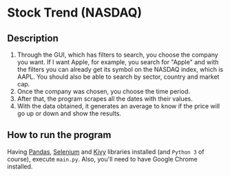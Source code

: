 # Stock Trend (NASDAQ)

## Description

1. Through the GUI, which has filters to search, you choose the company you want. If I want Apple, for example, you search for "Apple" and with the filters you can already get its symbol on the NASDAQ index, which is AAPL. You should also be able to search by sector, country and market cap.
2. Once the company was chosen, you choose the time period.
3. After that, the program scrapes all the dates with their values.
4. With the data obtained, it generates an average to know if the price will go up or down and show the results.

## How to run the program
Having [Pandas](https://pypi.org/project/pandas/), [Selenium](https://pypi.org/project/selenium/) and [Kivy](https://pypi.org/project/Kivy/) libraries installed (and `Python 3` of course), execute `main.py`. Also, you'll need to have Google Chrome installed.
